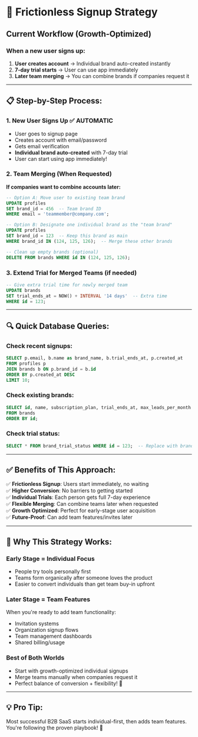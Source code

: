 # 🚀 Frictionless Signup Strategy

## Current Workflow (Growth-Optimized)

### When a new user signs up:
1. **User creates account** → Individual brand auto-created instantly
2. **7-day trial starts** → User can use app immediately  
3. **Later team merging** → You can combine brands if companies request it

---

## 📋 Step-by-Step Process:

### 1. **New User Signs Up** ✅ AUTOMATIC
- User goes to signup page
- Creates account with email/password  
- Gets email verification
- **Individual brand auto-created** with 7-day trial
- User can start using app immediately!

### 2. **Team Merging (When Requested)**

**If companies want to combine accounts later:**
```sql
-- Option A: Move user to existing team brand
UPDATE profiles 
SET brand_id = 456  -- Team brand ID
WHERE email = 'teammember@company.com';

-- Option B: Designate one individual brand as the "team brand"  
UPDATE profiles
SET brand_id = 123  -- Keep this brand as main
WHERE brand_id IN (124, 125, 126);  -- Merge these other brands

-- Clean up empty brands (optional)
DELETE FROM brands WHERE id IN (124, 125, 126);
```

### 3. **Extend Trial for Merged Teams (if needed)**
```sql
-- Give extra trial time for newly merged team
UPDATE brands 
SET trial_ends_at = NOW() + INTERVAL '14 days'  -- Extra time
WHERE id = 123;
```

---

## 🔍 **Quick Database Queries:**

### Check recent signups:
```sql
SELECT p.email, b.name as brand_name, b.trial_ends_at, p.created_at
FROM profiles p
JOIN brands b ON p.brand_id = b.id  
ORDER BY p.created_at DESC 
LIMIT 10;
```

### Check existing brands:
```sql
SELECT id, name, subscription_plan, trial_ends_at, max_leads_per_month
FROM brands 
ORDER BY id;
```

### Check trial status:
```sql
SELECT * FROM brand_trial_status WHERE id = 123;  -- Replace with brand ID
```

---

## ✅ **Benefits of This Approach:**

✅ **Frictionless Signup**: Users start immediately, no waiting  
✅ **Higher Conversion**: No barriers to getting started  
✅ **Individual Trials**: Each person gets full 7-day experience  
✅ **Flexible Merging**: Can combine teams later when requested  
✅ **Growth Optimized**: Perfect for early-stage user acquisition  
✅ **Future-Proof**: Can add team features/invites later

---

## 🎯 **Why This Strategy Works:**

### **Early Stage = Individual Focus**
- People try tools personally first
- Teams form organically after someone loves the product
- Easier to convert individuals than get team buy-in upfront

### **Later Stage = Team Features**
When you're ready to add team functionality:
- Invitation systems
- Organization signup flows  
- Team management dashboards
- Shared billing/usage

### **Best of Both Worlds**
- Start with growth-optimized individual signups
- Merge teams manually when companies request it
- Perfect balance of conversion + flexibility! 🚀

---

## 💡 **Pro Tip:**
Most successful B2B SaaS starts individual-first, then adds team features. You're following the proven playbook! 🎯